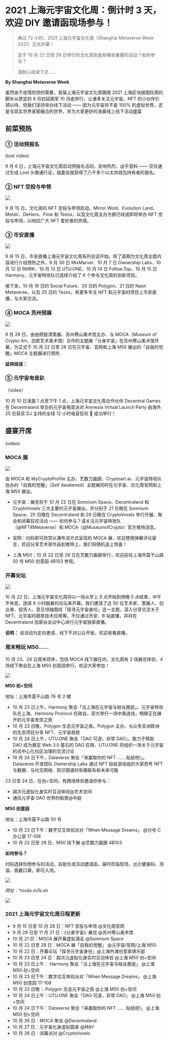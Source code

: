 # 2021 上海元宇宙文化周：倒计时 3 天，欢迎 DIY 邀请函现场参与！

> 再过 72 小时，2021 上海元宇宙文化周（Shanghai Metaverse Week 2021）正式开幕！
>
> 定于 10 月 22 日至 28 日举行的文化周到底有哪些重要的活动？如何参与？
>
> 请耐心阅读下文……

**By Shanghai Metaverse Week**

虽然由于疫情防控的需要，首届上海元宇宙文化周跟随 2021 上海区块链国际周的脚步从原定的 9 月初延期至 10 月底举行，让诸多关注元宇宙、NFT 的小伙伴引颈以待，但我们坚持举办线下活动 —— 因为元宇宙并不是 100% 的虚拟世界，还是与现实世界紧密融合的世界，并为大家更好的准备线上线下活动盛宴

## 前菜预热

### ① 活动预报名

(loot video)

9 月 6 日，上海元宇宙文化周启动预报名活动，反响热烈，出乎意料 —— 仅仅通过生成 Loot 头像通行证，组委会就获得了八千多个以太坊钱包持有者的报名。

### ② NFT 空投与申领

![](./airdrop.jpeg)

9 月 15 日，文化周的 NFT 空投与申领启动。Mirror Wold、Evolution Land、MetaV、DeHero、Flow 和 Tezos，以及文化周主办方都已经或即将举办 NFT 空投与申领，以响应广大 NFT 爱好者的热情。

### ③ 币安直播

![](./binance-live.jpeg)

9 月 15 日，币安直播上海元宇宙文化周系列访谈开始。除了首期为文化周主题内容进行介绍预热之外，9 月 30 日 MixMarvel、10 月 7 日 Ownership Labs、10 月 12 日 RMRK、10 月 13 日 UTU.ONE、10 月 14 日 Follow.Top、10 月 15 日 Harmony，元宇宙特攻队已连续介绍了 6 个参与文化周的创新项目。

接下来，10 月 19 日的 Social Future、20 日的 Polygon、21 日的 Nash Metaverse，以及 25 日的 Tezos，有更多专注 NFT 和元宇宙的项目上币安直播，与大家交流。

### ④ MOCA 苏州预展

![](./suzhou.webp)

9 月 29 日，由由顾振清策展、苏州寒山美术馆主办、与 MOCA（Museum of Crypto Art，加密艺术美术馆）合作的主题展「分身宇宙」在苏州寒山美术馆开幕，为正式于 10 月 22 日至 28 日在元宇宙、官网和上海 M50 展出的「自我的觉醒」MOCA 主题展进行预热

**延伸阅读：**

### ⑤ 元宇宙电音趴

（video）

10 月 10 日凌晨 1 点至下午 1 点，上海元宇宙文化周合作伙伴 Decentral Games 在 Decentraland 举办的元宇宙电音派对 Amnesia Virtual Launch Party 由海外 25 位获奖 DJ 主持的全球 12 小时电音狂欢 🎵 成功举行！

## 盛宴开席

(video)

### MOCA 展

![](./moca.png)

由 MOCA 和 MyCryptoProfile 主办，艺数力画廊、Cryptoart.ai、元宇宙特攻队协办的「自我的觉醒」（Self Awakened）主题展同时在元宇宙、文化周官网和上海 M50 展出。

- 元宇宙：展览将于 10 月 22 日在 Somnium Space、Decentraland 和 CryptoVoxels 三大主要的元宇宙展出，并分别于 21 日晚在 Somnium Space、25 日晚在 Decentraland 和 28 日晚在 CryptoVoxels 举行开展、聚会和闭幕狂欢活动 —— 如何参与？请关注元宇宙特攻队（@NFT4Metaverse）和 MOCA（@MuseumofCrypto）官方推特消息。

- 官网：扫码即可欣赏以瀑布流方式呈现的 MOCA 展，欢迎使用弹幕评论留言，欢迎分享艺术家作品到推特上，我们将随机送上惊喜！

- 上海 M50：10 月 22 日至 28 日在艺数力画廊举行，欢迎前往上海市莫干山路 50 号 M50 创意园 4B103 参观。

### 开幕论坛

![](./bund.jpeg)

10 月 22 日，上海元宇宙文化周将以一场从早上 9 点开始到傍晚 5 点结束、中午不休息、连续 8 小时脑暴的论坛来开幕。我们邀请了近 50 位艺术家、策展人、创业者、投资人、意见领袖围绕「探寻元宇宙身份」这一主题，深入分享交流关于 NFT、元宇宙的趋势技术应用等，不仅通过币安、B 站直播，并将在 Decentraland 加密谷会议中心进行元宇宙独家直播。

**说明：** 该活动为定向邀请，线下不对公众开放，欢迎收看直播。

### 周末畅玩 M50……

10 月 23、24 日周末双休，包括 MOCA 线下展在内，文化周有 3 场展览体验、4 场线下聚会在上海 M50 创意园举行，欢迎大家参加！

![](./m50.png)

**M50 创+空间**

地址：上海市莫干山路 76 号 2 楼

- 10 月 23 日上午，Harmony 聚会「当上海在元宇宙与硅谷邂逅」。元宇宙特攻队在上海、Harmony Protocol 在硅谷，双方举行一场中美连线，畅聊正在展开的元宇宙发现之旅
- 10 月 23 日晚，Polygon 生态元宇宙之夜。Polygon 主办，与众多亚洲欧洲的生态项目分享 NFT、元宇宙趋势
- 10 月 24 日上午，UTU.ONE 聚会「DAO 可道，非常 DAO」。致力于帮助 DAO 成为奠定 Web 3.0 基石的 DAO 应用，UTU.ONE 将组织一场关于元宇宙的去中心化社区治理的交流讨论
- 10 月 24 日下午，Dataverse 聚会「来赢取你的 NFT …… 贴纸吧!」。Dataverse 开发团队 Ownership Labs 通过 NFT 贴纸游戏组织大家思考 NFT 与数据、与社交网络、知识图谱的有趣联系和未来可能

23 日至 24 日，在创+空间，有两场体验邀请你参与：

- 超次元虚拟化身实时互动体验@艺术空间
- 通往元宇宙 DAO 世界的船票@中庭

**M50 创意园**

地址：上海市莫干山路 50 号

- 10 月 23 日下午：数字交互体验派对「When Message Dreams」 @分号 C 办公室 17-108
- 10 月 22 日至 28 日，M50 线下展 @艺数力画廊 4B103

**如何参与？**

扫码选择你想参与的活动，自助生成活动邀请函，届时莅临现场，出示健康码、测温、佩戴口罩，即可入场。

![](./invite-link.png)

_网址：\**invite.m7e.sh*_

![](./post.jpeg)

### 2021 上海元宇宙文化周日程更新

- 9 月 15 日至 10 月 28 日：NFT 空投与申领 @文化周官网
- 9 月 29 日至 11 月 21 日：《分身宇宙》展览 @苏州寒山美术馆
- 10 月 21 日：MOCA 展开幕虚拟酒会 @Somnium Space
- 10 月 22 日至 28 日：MOCA 展「自我的觉醒」 @元宇宙/官网/上海 M50
- 10 月 22 日：开幕论坛「探寻元宇宙身份」@上海外滩创意家俱乐部
- 10 月 23 日至 24 日：超次元虚拟化身实时互动体验 @上海 M50 创+空间
- 10 月 23 日上午： Harmony 聚会「当上海在元宇宙与硅谷邂逅」 @上海 M50 创+空间
- 10 月 23 日下午：数字交互体验派对「When Message Dreams」 @上海 M50 创意园 17-108
- 10 月 23 日晚： Polygon 生态元宇宙之夜 @上海 M50 创+空间
- 10 月 24 日上午：UTU.ONE 聚会「DAO 可道，非常 DAO」 @上海 M50 创+空间
- 10 月 24 日下午：Dataverse 聚会「来赢取你的 NFT …… 贴纸吧!」 @上海 M50 创+空间
- 10 月 26 日：MOCA 聚会 @Decentraland
- 10 月 27 日：元宇宙化身虚拟圆桌 @MAY
- 10 月 28 日：闭幕派对 @CryptoVoxels
